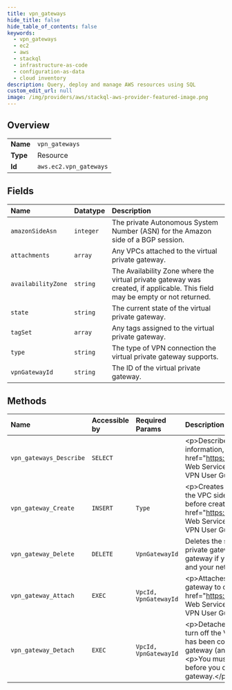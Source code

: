 ```yaml
---
title: vpn_gateways
hide_title: false
hide_table_of_contents: false
keywords:
  - vpn_gateways
  - ec2
  - aws    
  - stackql
  - infrastructure-as-code
  - configuration-as-data
  - cloud inventory
description: Query, deploy and manage AWS resources using SQL
custom_edit_url: null
image: /img/providers/aws/stackql-aws-provider-featured-image.png
---
```

  
    

## Overview
<table><tbody>
<tr><td><b>Name</b></td><td><code>vpn_gateways</code></td></tr>
<tr><td><b>Type</b></td><td>Resource</td></tr>
<tr><td><b>Id</b></td><td><code>aws.ec2.vpn_gateways</code></td></tr>
</tbody></table>

## Fields
| Name | Datatype | Description |
|:-----|:---------|:------------|
| `amazonSideAsn` | `integer` | The private Autonomous System Number (ASN) for the Amazon side of a BGP session. |
| `attachments` | `array` | Any VPCs attached to the virtual private gateway. |
| `availabilityZone` | `string` | The Availability Zone where the virtual private gateway was created, if applicable. This field may be empty or not returned. |
| `state` | `string` | The current state of the virtual private gateway. |
| `tagSet` | `array` | Any tags assigned to the virtual private gateway. |
| `type` | `string` | The type of VPN connection the virtual private gateway supports. |
| `vpnGatewayId` | `string` | The ID of the virtual private gateway. |
## Methods
| Name | Accessible by | Required Params | Description |
|:-----|:--------------|:----------------|:------------|
| `vpn_gateways_Describe` | `SELECT` |  | &lt;p&gt;Describes one or more of your virtual private gateways.&lt;/p&gt; &lt;p&gt;For more information, see &lt;a href="https://docs.aws.amazon.com/vpn/latest/s2svpn/VPC_VPN.html"&gt;Amazon Web Services Site-to-Site VPN&lt;/a&gt; in the &lt;i&gt;Amazon Web Services Site-to-Site VPN User Guide&lt;/i&gt;.&lt;/p&gt; |
| `vpn_gateway_Create` | `INSERT` | `Type` | &lt;p&gt;Creates a virtual private gateway. A virtual private gateway is the endpoint on the VPC side of your VPN connection. You can create a virtual private gateway before creating the VPC itself.&lt;/p&gt; &lt;p&gt;For more information, see &lt;a href="https://docs.aws.amazon.com/vpn/latest/s2svpn/VPC_VPN.html"&gt;Amazon Web Services Site-to-Site VPN&lt;/a&gt; in the &lt;i&gt;Amazon Web Services Site-to-Site VPN User Guide&lt;/i&gt;.&lt;/p&gt; |
| `vpn_gateway_Delete` | `DELETE` | `VpnGatewayId` | Deletes the specified virtual private gateway. You must first detach the virtual private gateway from the VPC. Note that you don't need to delete the virtual private gateway if you plan to delete and recreate the VPN connection between your VPC and your network. |
| `vpn_gateway_Attach` | `EXEC` | `VpcId, VpnGatewayId` | &lt;p&gt;Attaches a virtual private gateway to a VPC. You can attach one virtual private gateway to one VPC at a time.&lt;/p&gt; &lt;p&gt;For more information, see &lt;a href="https://docs.aws.amazon.com/vpn/latest/s2svpn/VPC_VPN.html"&gt;Amazon Web Services Site-to-Site VPN&lt;/a&gt; in the &lt;i&gt;Amazon Web Services Site-to-Site VPN User Guide&lt;/i&gt;.&lt;/p&gt; |
| `vpn_gateway_Detach` | `EXEC` | `VpcId, VpnGatewayId` | &lt;p&gt;Detaches a virtual private gateway from a VPC. You do this if you're planning to turn off the VPC and not use it anymore. You can confirm a virtual private gateway has been completely detached from a VPC by describing the virtual private gateway (any attachments to the virtual private gateway are also described).&lt;/p&gt; &lt;p&gt;You must wait for the attachment's state to switch to &lt;code&gt;detached&lt;/code&gt; before you can delete the VPC or attach a different VPC to the virtual private gateway.&lt;/p&gt; |
